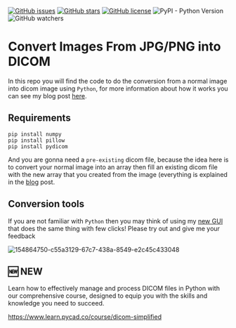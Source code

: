 [![GitHub issues](https://img.shields.io/github/issues/amine0110/convert-images-from-jpr-or-png-into-dicom)](https://github.com/amine0110/convert-images-from-jpr-or-png-into-dicom/issues) [![GitHub stars](https://img.shields.io/github/stars/amine0110/convert-images-from-jpr-or-png-into-dicom)](https://github.com/amine0110/convert-images-from-jpr-or-png-into-dicom/stargazers) [![GitHub license](https://img.shields.io/github/license/amine0110/convert-images-from-jpr-or-png-into-dicom)](https://github.com/amine0110/convert-images-from-jpr-or-png-into-dicom) ![PyPI - Python Version](https://img.shields.io/pypi/pyversions/pydicom) ![GitHub watchers](https://img.shields.io/github/watchers/amine0110/convert-images-from-jpr-or-png-into-dicom?style=social)

# Convert Images From JPG/PNG into DICOM

In this repo you will find the code to do the conversion from a normal image into dicom image using `Python`, for more information about how it works you can see my blog post [here](https://pycad.co/convert-jpg-or-png-images-into-dicom/).

## Requirements

```
pip install numpy
pip install pillow
pip install pydicom
```

And you are gonna need a `pre-existing` dicom file, because the idea here is to convert your normal image into an array then fill an existing dicom file with the new array that you created from the image (everything is explained in the [blog](https://pycad.co/convert-jpg-or-png-images-into-dicom/) post.

## Conversion tools

If you are not familiar with `Python` then you may think of using my [new GUI](https://pycad.co/convert-jpg-or-png-images-into-dicom/) that does the same thing with few clicks! Please try out and give me your feedback

![154864750-c55a3129-67c7-438a-8549-e2c45c433048](https://user-images.githubusercontent.com/37108394/156254463-5a8017e6-32e3-4130-8e2b-7babbb2edd7f.png)

## 🆕 NEW

Learn how to effectively manage and process DICOM files in Python with our comprehensive course, designed to equip you with the skills and knowledge you need to succeed.

https://www.learn.pycad.co/course/dicom-simplified
